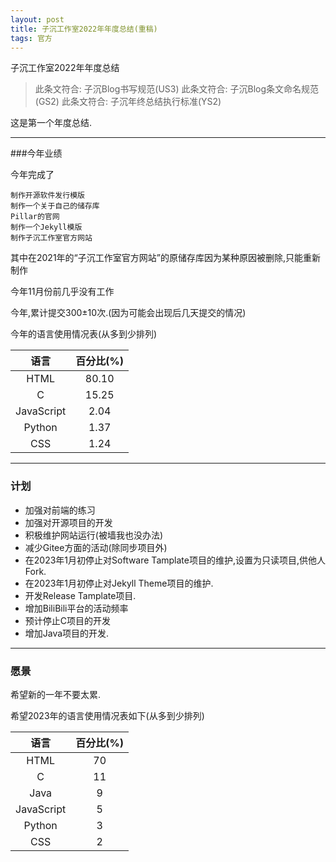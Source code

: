 ```yaml
---
layout: post
title: 子沉工作室2022年年度总结(重稿)
tags: 官方
---
```


子沉工作室2022年年度总结

> 此条文符合: 子沉Blog书写规范(US3)
> 此条文符合: 子沉Blog条文命名规范(GS2)
> 此条文符合: 子沉年终总结执行标准(YS2)

这是第一个年度总结.

---------------

###今年业绩

今年完成了

```
制作开源软件发行模版
制作一个关于自己的储存库
Pillar的官网
制作一个Jekyll模版
制作子沉工作室官方网站
```

其中在2021年的“子沉工作室官方网站”的原储存库因为某种原因被删除,只能重新制作

今年11月份前几乎没有工作

今年,累计提交300±10次.(因为可能会出现后几天提交的情况)

今年的语言使用情况表(从多到少排列)

|语言 |	百分比(%)|
|:----:|:----:|
|HTML |	80.10|
|C |	15.25|
|JavaScript 	|2.04|
|Python |	1.37|
|CSS 	|1.24|

------------

### 计划

- 加强对前端的练习
- 加强对开源项目的开发
- 积极维护网站运行(被墙我也没办法)
- 减少Gitee方面的活动(除同步项目外)
- 在2023年1月初停止对Software Tamplate项目的维护,设置为只读项目,供他人Fork.
- 在2023年1月初停止对Jekyll Theme项目的维护.
- 开发Release Tamplate项目.
- 增加BiliBili平台的活动频率
- 预计停止C项目的开发
- 增加Java项目的开发.

---------

### 愿景

希望新的一年不要太累.

希望2023年的语言使用情况表如下(从多到少排列)

|语言 |	百分比(%)|
|:----:|:----:|
|HTML |	70|
|C |	11|
|Java |	9|
|JavaScript |	5|
|Python |	3|
|CSS 	|2|
